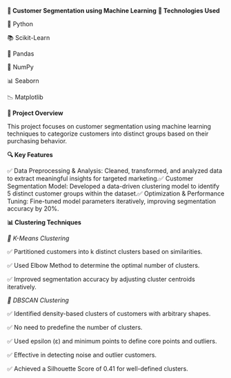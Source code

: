 **📌 Customer Segmentation using Machine Learning**
**🔧 Technologies Used**

🐍 Python

📚 Scikit-Learn

🐼 Pandas

🔢 NumPy

📊 Seaborn

📉 Matplotlib

**🚀 Project Overview**

This project focuses on customer segmentation using machine learning techniques to categorize customers into distinct groups based on their purchasing behavior.

**🔍 Key Features**

✅ Data Preprocessing & Analysis: Cleaned, transformed, and analyzed data to extract meaningful insights for targeted marketing.✅ Customer Segmentation Model: Developed a data-driven clustering model to identify 5 distinct customer groups within the dataset.✅ Optimization & Performance Tuning: Fine-tuned model parameters iteratively, improving segmentation accuracy by 20%.

**📊 Clustering Techniques**

*📌 K-Means Clustering*

✅ Partitioned customers into k distinct clusters based on similarities.

✅ Used Elbow Method to determine the optimal number of clusters.

✅ Improved segmentation accuracy by adjusting cluster centroids iteratively.

*📌 DBSCAN Clustering*

✅ Identified density-based clusters of customers with arbitrary shapes.

✅ No need to predefine the number of clusters.

✅ Used epsilon (ε) and minimum points to define core points and outliers.

✅ Effective in detecting noise and outlier customers.

✅ Achieved a Silhouette Score of 0.41 for well-defined clusters.
